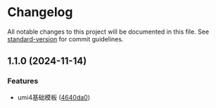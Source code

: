 # Changelog

All notable changes to this project will be documented in this file. See [standard-version](https://github.com/conventional-changelog/standard-version) for commit guidelines.

## 1.1.0 (2024-11-14)


### Features

* umi4基础模板 ([4640da0](https://github.com/BouBoo-Min/project-template/commit/4640da0a531d138d2bc446e73b7e40f8b260a4d9))

